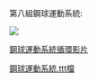 第八組鋼球運動系統:

<img src="https://github.com/s40523220/cd2018/blob/gh-pages/picture/W14/1.png?raw=true">

<p><a href="https://youtu.be/VY5mo2JIiLk">鋼球運動系統循環影片</a></p>


<p><a href="https://github.com/s40523220/cd2018/blob/gh-pages/%E9%8B%BC%E7%90%83%E6%A9%9F%E6%A7%8B/%E7%AC%AC%E5%85%AB%E7%B5%84%E6%8F%90%E7%90%83%E6%A9%9F%E6%A7%8B%28%E5%AE%8C%E6%88%90%29.ttt">鋼球運動系統.ttt檔</a></p>
